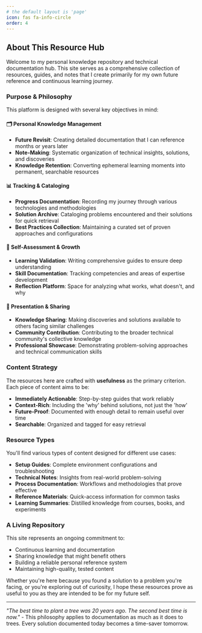 ```yaml
---
# the default layout is 'page'
icon: fas fa-info-circle
order: 4
---
```


## About This Resource Hub

Welcome to my personal knowledge repository and technical documentation hub. This site serves as a comprehensive collection of resources, guides, and notes that I create primarily for my own future reference and continuous learning journey.

### Purpose & Philosophy

This platform is designed with several key objectives in mind:

#### 🗂️ **Personal Knowledge Management**
- **Future Revisit**: Creating detailed documentation that I can reference months or years later
- **Note-Making**: Systematic organization of technical insights, solutions, and discoveries
- **Knowledge Retention**: Converting ephemeral learning moments into permanent, searchable resources

#### 📊 **Tracking & Cataloging**
- **Progress Documentation**: Recording my journey through various technologies and methodologies
- **Solution Archive**: Cataloging problems encountered and their solutions for quick retrieval
- **Best Practices Collection**: Maintaining a curated set of proven approaches and configurations

#### 🎯 **Self-Assessment & Growth**
- **Learning Validation**: Writing comprehensive guides to ensure deep understanding
- **Skill Documentation**: Tracking competencies and areas of expertise development
- **Reflection Platform**: Space for analyzing what works, what doesn't, and why

#### 🤝 **Presentation & Sharing**
- **Knowledge Sharing**: Making discoveries and solutions available to others facing similar challenges
- **Community Contribution**: Contributing to the broader technical community's collective knowledge
- **Professional Showcase**: Demonstrating problem-solving approaches and technical communication skills

### Content Strategy

The resources here are crafted with **usefulness** as the primary criterion. Each piece of content aims to be:

- **Immediately Actionable**: Step-by-step guides that work reliably
- **Context-Rich**: Including the 'why' behind solutions, not just the 'how'
- **Future-Proof**: Documented with enough detail to remain useful over time
- **Searchable**: Organized and tagged for easy retrieval

### Resource Types

You'll find various types of content designed for different use cases:

- **Setup Guides**: Complete environment configurations and troubleshooting
- **Technical Notes**: Insights from real-world problem-solving
- **Process Documentation**: Workflows and methodologies that prove effective
- **Reference Materials**: Quick-access information for common tasks
- **Learning Summaries**: Distilled knowledge from courses, books, and experiments

### A Living Repository

This site represents an ongoing commitment to:
- Continuous learning and documentation
- Sharing knowledge that might benefit others
- Building a reliable personal reference system
- Maintaining high-quality, tested content

Whether you're here because you found a solution to a problem you're facing, or you're exploring out of curiosity, I hope these resources prove as useful to you as they are intended to be for my future self.

---

*"The best time to plant a tree was 20 years ago. The second best time is now."* - This philosophy applies to documentation as much as it does to trees. Every solution documented today becomes a time-saver tomorrow.
